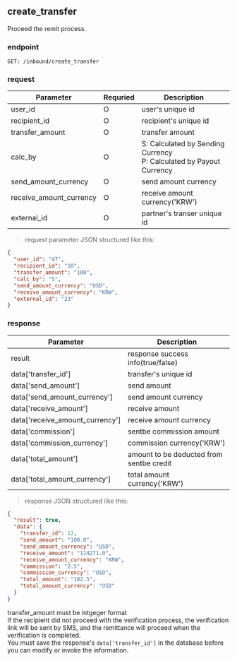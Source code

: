 ## create_transfer

Proceed the remit process.

### endpoint
<code>GET: /inbound/create_transfer</code>

### request
Parameter | Requried | Description
--------- | ------- | -----------
user_id |O| user's unique id
recipient_id |O| recipient's unique id
transfer_amount |O| transfer amount
calc_by |O| S: Calculated by Sending Currency <br/> P: Calculated by Payout Currency
send_amount_currency |O| send amount currency
receive_amount_currency |O| receive amount currency('KRW')
external_id |O| partner's transer unique id

> request parameter JSON structured like this:

```json
{
  "user_id": "47",
  "recipient_id": "10",
  "transfer_amount": "100",
  "calc_by": "S",
  "send_amount_currency": "USD",
  "receive_amount_currency": "KRW",
  "external_id": "23"
}
```

### response
Parameter | Description
--------- | -----------
result | response success info(true/false)
data['transfer_id'] | transfer's unique id
data['send_amount'] | send amount
data['send_amount_currency'] | send amount currency
data['receive_amount'] | receive amount
data['receive_amount_currency'] | receive amount currency
data['commission'] | sentbe commission amount
data['commission_currency'] | commission currency('KRW')
data['total_amount'] | amount to be deducted from sentbe credit
data['total_amount_currency'] | total amount currency('KRW')

> response JSON structured like this:

```json
{
  "result": true,
  "data": {
    "transfer_id": 12,
    "send_amount": "100.0",
    "send_amount_currency": "USD",
    "receive_amount": "114271.0",
    "receive_amount_currency": "KRW",
    "commission": "2.5",
    "commission_currency": "USD",
    "total_amount": "102.5",
    "total_amount_currency": "USD"
  }
}

```

<aside class="notice">
transfer_amount must be intgeger format
</aside>

<aside class="notice">
If the recipient did not proceed with the verification process, the verification link will be sent by SMS, and the remittance will proceed when the verification is completed.
</aside>

<aside class="warning">
You must save the response's <code>data['transfer_id']</code> in the database before you can modify or invoke the information.
</aside>

